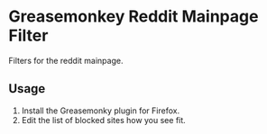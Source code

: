 # Greasemonkey Reddit Mainpage Filter

Filters for the reddit mainpage.

## Usage

1. Install the Greasemonky plugin for Firefox.
1. Edit the list of blocked sites how you see fit.
